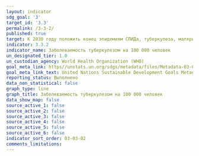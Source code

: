 ```yaml
---
layout: indicator
sdg_goal: '3'
target_id: '3.3'
permalink: /3-3-2/
published: true
target: К 2030 году положить конец эпидемиям СПИДа, туберкулеза, малярии и тропических болезней, которым не уделяется должного внимания, и обеспечить борьбу с гепатитом, заболеваниями, передаваемыми через воду, и другими инфекционными заболеваниями
indicator: 3.3.2
indicator_name: Заболеваемость туберкулезом на 100 000 человек
un_designated_tier: 1.0
un_custodian_agency: World Health Organization (WHO)
goal_meta_link: https//unstats.un.org/sdgs/metadata/files/Metadata-03-03-02.pdf
goal_meta_link_text: United Nations Sustainable Development Goals Metadata (PDF 61 KB)
reporting_status: Выполнено
data_non_statistical: false
graph_type: line
graph_title: Заболеваемость туберкулезом на 100 000 человек
data_show_map: false
source_active_1: false
source_active_2: false
source_active_3: false
source_active_4: false
source_active_5: false
source_active_6: false
indicator_sort_order: 03-03-02
comments_limitations: 
---
```


